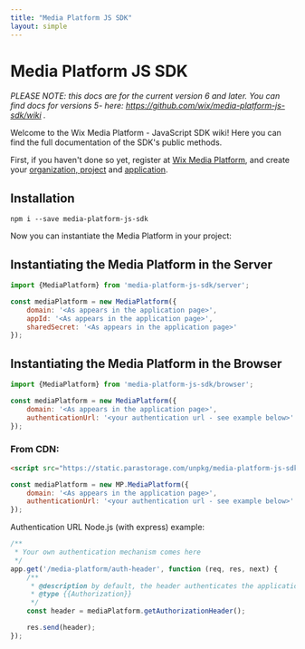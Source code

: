 ```yaml
---
title: "Media Platform JS SDK"
layout: simple
---
```


# Media Platform JS SDK

_PLEASE NOTE: this docs are for the current version 6 and later. 
You can find docs for versions 5- here: https://github.com/wix/media-platform-js-sdk/wiki ._

Welcome to the Wix Media Platform - JavaScript SDK wiki!
Here you can find the full documentation of the SDK's public methods.

First, if you haven't done so yet, register at [Wix Media Platform][wixmp-url], and create your [organization, project][org-and-project-start] and [application][application-start].

## Installation
```
npm i --save media-platform-js-sdk
```

Now you can instantiate the Media Platform in your project:

## Instantiating the Media Platform in the Server

```javascript
import {MediaPlatform} from 'media-platform-js-sdk/server';

const mediaPlatform = new MediaPlatform({
    domain: '<As appears in the application page>',
    appId: '<As appears in the application page>',
    sharedSecret: '<As appears in the application page>'
});
```
## Instantiating the Media Platform in the Browser

```javascript
import {MediaPlatform} from 'media-platform-js-sdk/browser';

const mediaPlatform = new MediaPlatform({
    domain: '<As appears in the application page>',
    authenticationUrl: '<your authentication url - see example below>'
});
```

### From CDN:
```html
<script src="https://static.parastorage.com/unpkg/media-platform-js-sdk@6.0.0/dist/statics/media-platform.bundle.min.js"></script>
```

```javascript
const mediaPlatform = new MP.MediaPlatform({
    domain: '<As appears in the application page>',
    authenticationUrl: '<your authentication url - see example below>'
});
```

Authentication URL Node.js (with express) example:

```javascript
/**
 * Your own authentication mechanism comes here
 */
app.get('/media-platform/auth-header', function (req, res, next) {
    /**
     * @description by default, the header authenticates the application
     * @type {{Authorization}}
     */
    const header = mediaPlatform.getAuthorizationHeader();

    res.send(header);
});
```

[wix-url]: https://www.wix.com/
[wixmp-url]: https://console.wixmp.com/
[org-and-project-start]: https://support.wixmp.com/en/article/creating-your-organization-and-project
[application-start]: https://support.wixmp.com/en/article/creating-your-first-application
